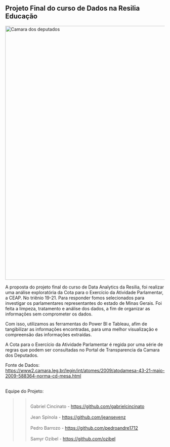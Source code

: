 ## Projeto Final do curso de Dados na Resilia Educação

<p>
<a href=https://www2.camara.leg.br/legin/int/atomes/2009/atodamesa-43-21-maio-2009-588364-norma-cd-mesa.html">
<img src="https://www2.camara.leg.br/a-camara/visiteacamara/FachadaCD2.jpg/@@images/1091ca1f-097d-4d32-b873-af476a1ad6b1.jpeg" alt="Camara dos deputados" width="800" />
</a>

A proposta do projeto final do curso de Data Analytics da Resilia, foi realizar uma análise exploratória da Cota para o Exercício da Atividade Parlamentar, a CEAP. No triênio 19-21.
Para responder fomos selecionados para investigar os parlamentares representantes do estado de Minas Gerais. Foi feita a limpeza, tratamento e análise dos dados, a fim de organizar as informações sem comprometer os dados.


Com isso, utilizamos as ferramentas do Power BI e Tableau, afim de tangibilizar as informações encontradas, para uma melhor visualização e compreensão das informações extraídas. 

A Cota para o Exercício da Atividade Parlamentar é regida por uma série de regras que podem ser consultadas no Portal de Transparencia da Camara dos Deputados.

Fonte de Dados: https://www2.camara.leg.br/legin/int/atomes/2009/atodamesa-43-21-maio-2009-588364-norma-cd-mesa.html







<br>Equipe do Projeto:</br>





>> <br>Gabriel Cincinato - https://github.com/gabrielcincinato</br>
>> <br>Jean Spínola - https://github.com/jeansevenz</br>
>> <br>Pedro Barrozo - https://github.com/pedroandre1712</br> 
>> <br>Samyr Ozibel - https://github.com/ozibel</br>

 
